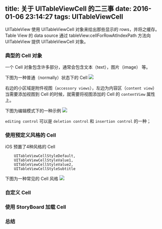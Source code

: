 title: 关于 UITableViewCell 的二三事
date: 2016-01-06 23:14:27
tags: UITableViewCell
---

UITableView 使用 UITableViewCell 对象来绘出那些显示的 rows，并将之缓存。 Table View 的 data source 通过 tableView:cellForRowAtIndexPath 方法向 UITableView 提供 UITableViewCell 对象。

### 典型的 Cell 对象

一个 Cell 对象包含许多部分，通常会包含文本（text），图片（image） 等。

下图为一种普通（normally）状态下的 Cell
![](http://7xpuna.com1.z0.glb.clouddn.com/tv_cell_parts.jpg)

右边的小区域是附件视图（`accessory views`），左边为内容区（`content view`）当需要添加视图到 Cell 的时候，就需要将视图添加的 Cell 的 `contentView` 属性上。

下图为编辑模式下的一种示例
![](http://7xpuna.com1.z0.glb.clouddn.com/tv_cell_parts_edit.jpg)

`editing control` 可以是 `deletion control` 和 `insertion control` 的一种；

### 使用预定义风格的 Cell

iOS 预置了4种风格的 Cell

```
    UITableViewCellStyleDefault,
    UITableViewCellStyleValue1,
    UITableViewCellStyleValue2,
    UITableViewCellStyleSubtitle
```

下图为一种常见的 Cell 风格
![](http://7xpuna.com1.z0.glb.clouddn.com/tv_cell_parts_simple.jpg)


### 自定义 Cell


### 使用 StoryBoard 加载 Cell

### 总结